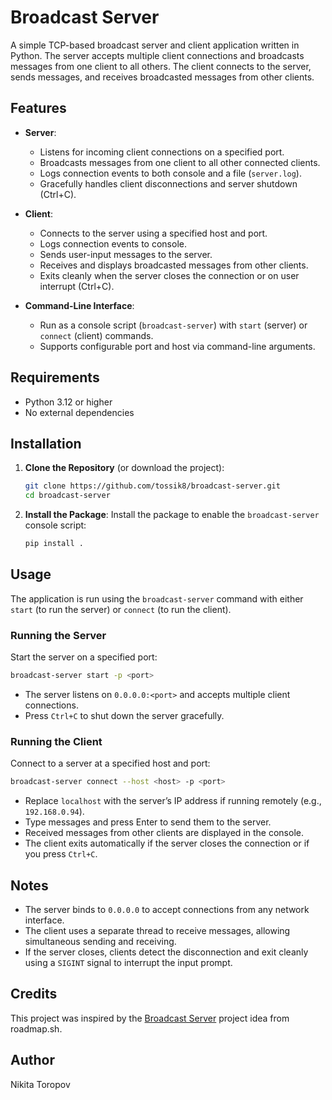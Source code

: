 # Broadcast Server

A simple TCP-based broadcast server and client application written in Python. The server accepts multiple client connections and broadcasts messages from one client to all others. The client connects to the server, sends messages, and receives broadcasted messages from other clients.

## Features

- **Server**:
  - Listens for incoming client connections on a specified port.
  - Broadcasts messages from one client to all other connected clients.
  - Logs connection events to both console and a file (`server.log`).
  - Gracefully handles client disconnections and server shutdown (Ctrl+C).

- **Client**:
  - Connects to the server using a specified host and port.
  - Logs connection events to console.
  - Sends user-input messages to the server.
  - Receives and displays broadcasted messages from other clients.
  - Exits cleanly when the server closes the connection or on user interrupt (Ctrl+C).

- **Command-Line Interface**:
  - Run as a console script (`broadcast-server`) with `start` (server) or `connect` (client) commands.
  - Supports configurable port and host via command-line arguments.

## Requirements

- Python 3.12 or higher
- No external dependencies

## Installation

1. **Clone the Repository** (or download the project):
   ```bash
   git clone https://github.com/tossik8/broadcast-server.git
   cd broadcast-server
   ```

2. **Install the Package**:
   Install the package to enable the `broadcast-server` console script:
   ```bash
   pip install .
   ```

## Usage

The application is run using the `broadcast-server` command with either `start` (to run the server) or `connect` (to run the client).

### Running the Server

Start the server on a specified port:

```bash
broadcast-server start -p <port>
```

- The server listens on `0.0.0.0:<port>` and accepts multiple client connections.
- Press `Ctrl+C` to shut down the server gracefully.

### Running the Client

Connect to a server at a specified host and port:

```bash
broadcast-server connect --host <host> -p <port>
```

- Replace `localhost` with the server’s IP address if running remotely (e.g., `192.168.0.94`).
- Type messages and press Enter to send them to the server.
- Received messages from other clients are displayed in the console.
- The client exits automatically if the server closes the connection or if you press `Ctrl+C`.

## Notes

- The server binds to `0.0.0.0` to accept connections from any network interface.
- The client uses a separate thread to receive messages, allowing simultaneous sending and receiving.
- If the server closes, clients detect the disconnection and exit cleanly using a `SIGINT` signal to interrupt the input prompt.

## Credits

This project was inspired by the [Broadcast Server](https://roadmap.sh/projects/broadcast-server) project idea from roadmap.sh.

## Author

Nikita Toropov

